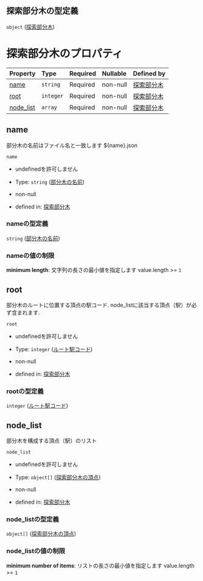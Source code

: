 ## 探索部分木の型定義

`object` ([探索部分木](tree_segment.md))

# 探索部分木のプロパティ

| Property                 | Type      | Required | Nullable | Defined by                                                                  |
| :----------------------- | :-------- | :------- | :------- | :-------------------------------------------------------------------------- |
| [name](#name)            | `string`  | Required | non-null | [探索部分木](tree_segment-properties-部分木の名前.md "undefined#/properties/name")     |
| [root](#root)            | `integer` | Required | non-null | [探索部分木](tree_segment-properties-ルート駅コード.md "undefined#/properties/root")    |
| [node\_list](#node_list) | `array`   | Required | non-null | [探索部分木](tree_segment-properties-頂点リスト.md "undefined#/properties/node_list") |

## name

部分木の名前はファイル名と一致します ${name}.json

`name`

*   undefinedを許可しません

*   Type: `string` ([部分木の名前](tree_segment-properties-部分木の名前.md))

*   non-null

*   defined in: [探索部分木](tree_segment-properties-部分木の名前.md "undefined#/properties/name")

### nameの型定義

`string` ([部分木の名前](tree_segment-properties-部分木の名前.md))

### nameの値の制限

**minimum length**: 文字列の長さの最小値を指定します value.length >= `1`

## root

部分木のルートに位置する頂点の駅コード. node\_listに該当する頂点（駅）が必ず含まれます.

`root`

*   undefinedを許可しません

*   Type: `integer` ([ルート駅コード](tree_segment-properties-ルート駅コード.md))

*   non-null

*   defined in: [探索部分木](tree_segment-properties-ルート駅コード.md "undefined#/properties/root")

### rootの型定義

`integer` ([ルート駅コード](tree_segment-properties-ルート駅コード.md))

## node\_list

部分木を構成する頂点（駅）のリスト

`node_list`

*   undefinedを許可しません

*   Type: `object[]` ([探索部分木の頂点](tree_segment-properties-頂点リスト-探索部分木の頂点.md))

*   non-null

*   defined in: [探索部分木](tree_segment-properties-頂点リスト.md "undefined#/properties/node_list")

### node\_listの型定義

`object[]` ([探索部分木の頂点](tree_segment-properties-頂点リスト-探索部分木の頂点.md))

### node\_listの値の制限

**minimum number of items**: リストの長さの最小値を指定します value.length >= `1`
